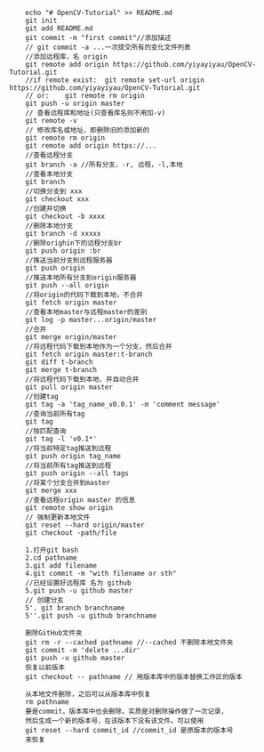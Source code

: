         echo "# OpenCV-Tutorial" >> README.md
        git init
        git add README.md
        git commit -m "first commit"//添加描述
        // git commit -a ...一次提交所有的变化文件列表
        //添加远程库，名 origin
        git remote add origin https://github.com/yiyayiyau/OpenCV-Tutorial.git
        //if remote exist:  git remote set-url origin https://github.com/yiyayiyau/OpenCV-Tutorial.git
        // or:    git remote rm origin
        git push -u origin master
        // 查看远程库和地址(只查看库名则不用加-v)
        git remote -v
        // 修改库名或地址，即删除旧的添加新的
        git remote rm origin
        git remote add origin https://...
        //查看远程分支
        git branch -a //所有分支，-r, 远程，-l,本地
        //查看本地分支
        git branch
        //切换分支到 xxx
        git checkout xxx
        //创建并切换
        git checkout -b xxxx
        //删除本地分支   
        git branch -d xxxxx
        //删除orighin下的远程分支br
        git push origin :br
        //推送当前分支到远程服务器
        git push origin
        //推送本地所有分支到origin服务器
        git push --all origin
        //将origin的代码下载到本地，不合并
        git fetch origin master
        //查看本地master与远程master的差别
        git log -p master...origin/master
        //合并
        git merge origin/master
        //将远程代码下载到本地作为一个分支，然后合并
        git fetch origin master:t-branch
        git diff t-branch
        git merge t-branch
        //将远程代码下载到本地，并自动合并
        git pull origin master
        //创建tag
        git tag -a 'tag_name_v0.0.1' -m 'comment message'
        //查询当前所有tag
        git tag
        //按匹配查询
        git tag -l 'v0.1*'
        //将当前特定tag推送到远程
        git push origin tag_name
        //将当前所有tag推送到远程
        git push origin --all tags
        //将某个分支合并到master
        git merge xxx
        //查看远程origin master 的信息
        git remote show origin
        // 强制更新本地文件
        git reset --hard origin/master
        git checkout -path/file

        1.打开git bash
        2.cd pathname
        3.git add filename
        4.git commit -m "with filename or sth"
        //已经设置好远程库 名为 github
        5.git push -u github master
        // 创建分支
        5'. git branch branchname
        5''.git push -u github branchname

        删除GitHub文件夹
        git rm -r --cached pathname //--cached 不删除本地文件夹
        git commit -m 'delete ...dir'
        git push -u github master
        恢复以前版本
        git checkout -- pathname // 用版本库中的版本替换工作区的版本

        从本地文件删除，之后可以从版本库中恢复
        rm pathname
        要是commit，版本库中也会删除。实质是对删除操作做了一次记录，
        然后生成一个新的版本号，在该版本下没有该文件。可以使用 
        git reset --hard commit_id //commit_id 是原版本的版本号
        来恢复
